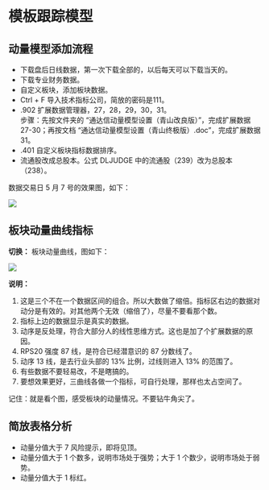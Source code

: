 # 模板跟踪模型

## 动量模型添加流程
* 下载盘后日线数据，第一次下载全部的，以后每天可以下载当天的。
* 下载专业财务数据。
* 自定义板块，添加板块数据。
* Ctrl + F 导入技术指标公司，简放的密码是111。
* .902 扩展数据管理器，27，28，29，30，31。<br/>
  步骤：先按文件夹的 “通达信动量模型设置（青山改良版）”，完成扩展数据 27-30；再按文档 “通达信动量模型设置（青山终极版）.doc”，完成扩展数据 31。
* .401 自定义板块指标数据排序。
* 流通股改成总股本。公式 DLJUDGE 中的流通股（239）改为总股本（238）。

数据交易日 5 月 7 号的效果图，如下：


![](https://sykent-blog-image.oss-cn-beijing.aliyuncs.com/stock/q-5月7号效果图.png)
## 板块动量曲线指标
**切换：** 板块动量曲线，图如下：

![](https://sykent-blog-image.oss-cn-beijing.aliyuncs.com/stock/q-板块动量曲线.png)

**说明：**
1. 这是三个不在一个数据区间的组合。所以大数做了缩倍。指标区右边的数据对动分是有效的。对其他两个无效（缩倍了），尽量不要看那个数。
2. 指标上边的数据显示是真实的数据。
3. 动序是反处理，符合大部分人的线性思维方式。这也是加了个扩展数据的原因。
4. RPS20 强度 87 线，是符合已经潜意识的 87 分数线了。
5. 动序 13 线，是去行业头部的 13% 比例，过线则进入 13% 的范围了。
6. 有些数据不要轻易改，不是瞎搞的。
7. 要想效果更好，三曲线各做一个指标，可自行处理，那样也太占空间了。

记住：就是看个图，感受板块的动量情况。不要钻牛角尖了。

## 简放表格分析
* 动量分值大于 7 风险提示，即将见顶。
* 动量分值大于 1 个数多，说明市场处于强势；大于 1 个数少，说明市场处于弱势。
* 动量分值大于 1 标红。
